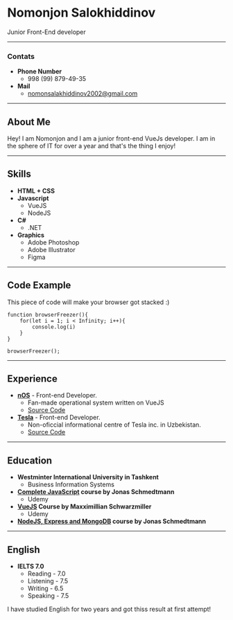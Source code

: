 # Nomonjon Salokhiddinov
Junior Front-End developer
********
### Contats
* **Phone Number**
    + 998 (99) 879-49-35
* **Mail**
    + nomonsalakhiddinov2002@gmail.com
********
## About Me
Hey! I am Nomonjon and I am a junior front-end VueJs developer. I am in the sphere of IT for over a year and that's the thing I enjoy!
********
## Skills
* **HTML + CSS**
* **Javascript**
    + VueJS
    + NodeJS
* **C#**
    + .NET
* **Graphics**
    + Adobe Photoshop
    + Adobe Illustrator
    + Figma
********
## Code Example
This piece of code will make your browser got stacked :)
```
function browserFreezer(){
    for(let i = 1; i < Infinity; i++){
        console.log(i)
    }
}

browserFreezer();
```
********
## Experience
* **[nOS](nos-beta-2.netlify.app)** - Front-end Developer.
    + Fan-made operational system written on VueJS
    + [Source Code](https://github.com/Salokhiddinov/nOS-2.0)
* **[Tesla](https://tesla11256.netlify.app)** - Front-end Developer.
    + Non-oficcial informational centre of Tesla inc. in Uzbekistan.
    + [Source Code](https://github.com/Salokhiddinov/tesla-beta-2)
********
## Education
* **Westminter International University in Tashkent**
    + Business Information Systems
* **[Complete JavaScript](https://www.udemy.com/course/the-complete-javascript-course/) course by Jonas Schmedtmann**
    + Udemy
* **[VueJS](https://www.udemy.com/course/vuejs-2-the-complete-guide/) Course by Maxximillian Schwarzmiller**
    + Udemy
* **[NodeJS, Express and MongoDB](https://www.udemy.com/course/nodejs-express-mongodb-bootcamp/) course by Jonas Schmedtmann**
*********
## English
* **IELTS 7.0**
    + Reading - 7.0
    + Listening - 7.5
    + Writing - 6.5
    + Speaking - 7.5

I have studied English for two years and got thiss result at first attempt!